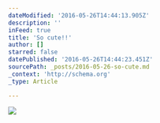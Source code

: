 ```yaml
---
dateModified: '2016-05-26T14:44:13.905Z'
description: ''
inFeed: true
title: 'So cute!!'
author: []
starred: false
datePublished: '2016-05-26T14:44:23.451Z'
sourcePath: _posts/2016-05-26-so-cute.md
_context: 'http://schema.org'
_type: Article

---
```

![](https://the-grid-user-content.s3-us-west-2.amazonaws.com/639234cc-6d05-4a89-9dcc-6f72872ad6bc.jpg)